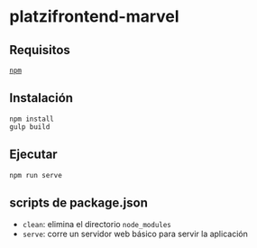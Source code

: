 # platzifrontend-marvel

## Requisitos

[`npm`](http://npmjs.org)

## Instalación
```
npm install
gulp build
```

## Ejecutar
```
npm run serve
```

## scripts de package.json

* `clean`: elimina el directorio `node_modules`
* `serve`: corre un servidor web básico para servir la aplicación
